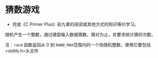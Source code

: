 # 猜数游戏

- 完成《C Primer Plus》前九章的阅读或其他方式的知识等价学习。

随机产生一个整数，通过键盘输入数据猜数，猜对为止，并要求统计猜的次数。

 注：`rand` 函数返回从 0 到 `RAND_MAX`范围内的一个伪随机整数，使用它要包括<stdlib.h>头文件

